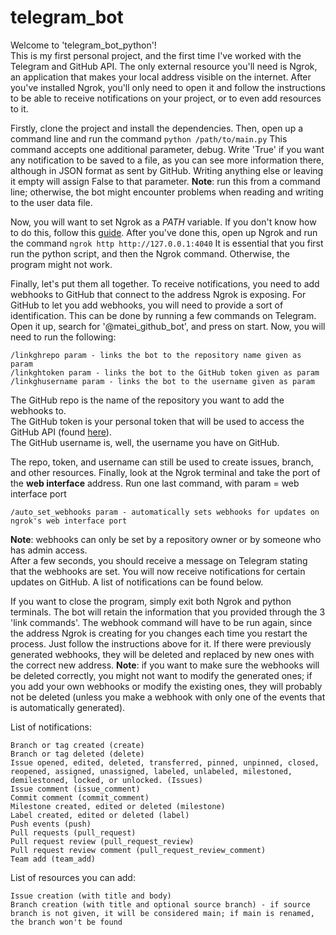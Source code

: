 # telegram_bot

Welcome to 'telegram_bot_python'!\
This is my first personal project, and the first time I've worked with the
Telegram and GitHub API. The only external resource you'll need is Ngrok, an application that makes your local
address visible on the internet. After you've installed Ngrok, you'll only need to open it and follow the instructions
to be able to receive notifications on your project, or to even add resources to it.

Firstly, clone the project and install the dependencies. Then, open up a command line and run the command
```python /path/to/main.py```
This command accepts one additional parameter, debug. Write 'True' if you want any notification to be saved to a file,
as you can see more information there, although in JSON format as sent by GitHub. Writing anything else or leaving it
empty will assign False to that parameter.
**Note**: run this from a command line; otherwise, the bot might encounter problems when reading and writing to the user data file.

Now, you will want to set Ngrok as a $PATH$ variable. If you don't know how to do this, follow this [guide](https://www.educative.io/answers/how-to-add-an-application-path-to-system-environment-variables).
After you've done this, open up Ngrok and run the command
```ngrok http http://127.0.0.1:4040```
It is essential that you first run the python script, and then the Ngrok command. Otherwise, the program might not work.

Finally, let's put them all together. To receive notifications, you need to add webhooks to GitHub that connect
to the address Ngrok is exposing. For GitHub to let you add webhooks, you will need to provide a sort of identification.
This can be done by running a few commands on Telegram.
Open it up, search for '@matei_github_bot', and press on start. Now, you will need to run the following:
```
/linkghrepo param - links the bot to the repository name given as param
/linkghtoken param - links the bot to the GitHub token given as param
/linkghusername param - links the bot to the username given as param
```
The GitHub repo is the name of the repository you want to add the webhooks to.\
The GitHub token is your personal token that will be used to access the GitHub API (found [here](https://github.com/settings/tokens)).\
The GitHub username is, well, the username you have on GitHub.

The repo, token, and username can still be used to create issues, branch, and other resources.
Finally, look at the Ngrok terminal and take the port of the **web interface** address.
Run one last command, with param = web interface port
```
/auto_set_webhooks param - automatically sets webhooks for updates on ngrok's web interface port
```
**Note**: webhooks can only be set by a repository owner or by someone who has admin access.\
After a few seconds, you should receive a message on Telegram stating that the webhooks are set. You will now receive
notifications for certain updates on GitHub. A list of notifications can be found below.

If you want to close the program, simply exit both Ngrok and python terminals. The bot will retain the information that
you provided through the 3 'link commands'. The webhook command will have to be run again, since the address Ngrok
is creating for you changes each time you restart the process. Just follow the instructions above for it. If there were
previously generated webhooks, they will be deleted and replaced by new ones with the correct new address.
**Note**: if you want to make sure the webhooks will be deleted correctly, you might not want to modify the generated ones;
if you add your own webhooks or modify the existing ones, they will probably not be deleted (unless you make a webhook
with only one of the events that is automatically generated).

List of notifications:
```
Branch or tag created (create)
Branch or tag deleted (delete)
Issue opened, edited, deleted, transferred, pinned, unpinned, closed, reopened, assigned, unassigned, labeled, unlabeled, milestoned, demilestoned, locked, or unlocked. (Issues)
Issue comment (issue_comment)
Commit comment (commit_comment)
Milestone created, edited or deleted (milestone)
Label created, edited or deleted (label)
Push events (push)
Pull requests (pull_request)
Pull request review (pull_request_review)
Pull request review comment (pull_request_review_comment)
Team add (team_add)
```

List of resources you can add:
```
Issue creation (with title and body)
Branch creation (with title and optional source branch) - if source branch is not given, it will be considered main; if main is renamed, the branch won't be found
```